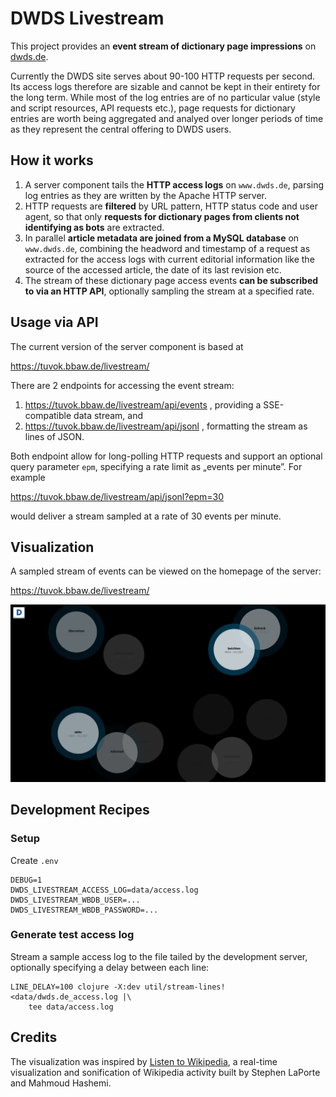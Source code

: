 # DWDS Livestream

This project provides an **event stream of dictionary page
impressions** on [dwds.de](https://www.dwds.de/).

Currently the DWDS site serves about 90-100 HTTP requests per
second. Its access logs therefore are sizable and cannot be kept in
their entirety for the long term. While most of the log entries are of
no particular value (style and script resources, API requests etc.),
page requests for dictionary entries are worth being aggregated and
analyed over longer periods of time as they represent the central
offering to DWDS users.

## How it works

1. A server component tails the **HTTP access logs** on `www.dwds.de`,
   parsing log entries as they are written by the Apache HTTP server.
1. HTTP requests are **filtered** by URL pattern, HTTP status code and
   user agent, so that only **requests for dictionary pages from clients
   not identifying as bots** are extracted.
1. In parallel **article metadata are joined from a MySQL database**
   on `www.dwds.de`, combining the headword and timestamp of a request
   as extracted for the access logs with current editorial information
   like the source of the accessed article, the date of its last
   revision etc.
1. The stream of these dictionary page access events **can be
   subscribed to via an HTTP API**, optionally sampling the stream at
   a specified rate.

## Usage via API

The current version of the server component is based at

https://tuvok.bbaw.de/livestream/

There are 2 endpoints for accessing the event stream:

1. https://tuvok.bbaw.de/livestream/api/events , providing a
   SSE-compatible data stream, and
1. https://tuvok.bbaw.de/livestream/api/jsonl , formatting the stream as lines of JSON.

Both endpoint allow for long-polling HTTP requests and support an
optional query parameter `epm`, specifying a rate limit as „events per
minute”. For example

https://tuvok.bbaw.de/livestream/api/jsonl?epm=30

would deliver a stream sampled at a rate of 30 events per minute.

## Visualization

A sampled stream of events can be viewed on the homepage of the server:

https://tuvok.bbaw.de/livestream/

![Livestream Screeenshot](./doc/viz.png)

## Development Recipes

### Setup

Create `.env`
```
DEBUG=1
DWDS_LIVESTREAM_ACCESS_LOG=data/access.log
DWDS_LIVESTREAM_WBDB_USER=...
DWDS_LIVESTREAM_WBDB_PASSWORD=...
```

### Generate test access log

Stream a sample access log to the file tailed by the development
server, optionally specifying a delay between each line:

``` shell
LINE_DELAY=100 clojure -X:dev util/stream-lines! <data/dwds.de_access.log |\
    tee data/access.log
```

## Credits

The visualization was inspired by [Listen to
Wikipedia](https://github.com/hatnote/listen-to-wikipedia), a
real-time visualization and sonification of Wikipedia activity built
by Stephen LaPorte and Mahmoud Hashemi.
